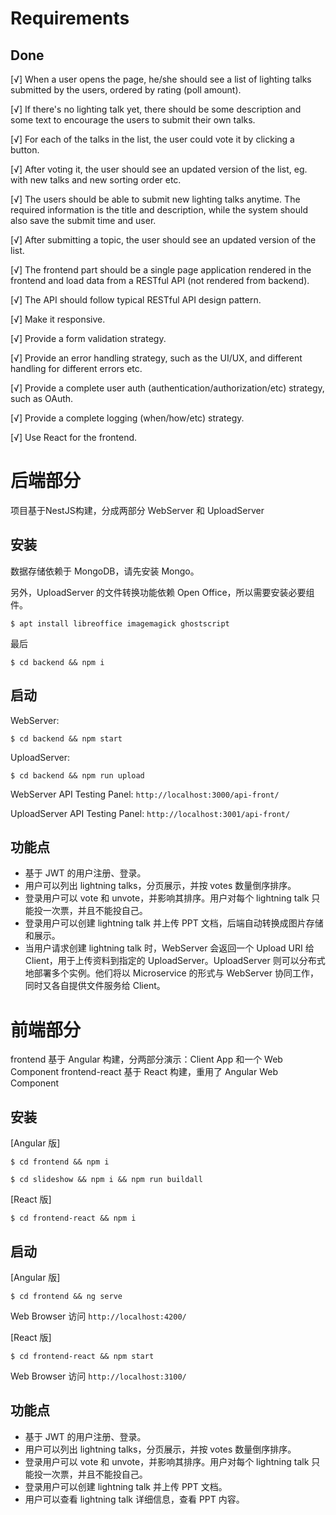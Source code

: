 Requirements
=============

Done
--------------
[√]  When a user opens the page, he/she should see a list of lighting talks submitted by the users, ordered by rating (poll amount).

[√]  If there's no lighting talk yet, there should be some description and some text to encourage the users to submit their own talks.

[√]  For each of the talks in the list, the user could vote it by clicking a button.

[√]  After voting it, the user should see an updated version of the list, eg. with new talks and new sorting order etc.

[√]  The users should be able to submit new lighting talks anytime. The required information is the title and description, while the system should also save the submit time and user.

[√]  After submitting a topic, the user should see an updated version of the list.

[√] The frontend part should be a single page application rendered in the frontend and load data from a RESTful API (not rendered from backend).

[√] The API should follow typical RESTful API design pattern.

[√] Make it responsive.

[√] Provide a form validation strategy.

[√] Provide an error handling strategy, such as the UI/UX, and different handling for different errors etc.

[√] Provide a complete user auth (authentication/authorization/etc) strategy, such as OAuth.

[√] Provide a complete logging (when/how/etc) strategy.

[√] Use React for the frontend.


后端部分
======================
项目基于NestJS构建，分成两部分 WebServer 和 UploadServer


安装
---------------

数据存储依赖于 MongoDB，请先安装 Mongo。

另外，UploadServer 的文件转换功能依赖 Open Office，所以需要安装必要组件。

```$ apt install libreoffice imagemagick ghostscript```

最后

```$ cd backend && npm i```

启动
----------------
WebServer:

```$ cd backend && npm start```

UploadServer:

```$ cd backend && npm run upload```

WebServer API Testing Panel: ```http://localhost:3000/api-front/```

UploadServer API Testing Panel: ```http://localhost:3001/api-front/```


功能点
-----------------
* 基于 JWT 的用户注册、登录。
* 用户可以列出 lightning talks，分页展示，并按 votes 数量倒序排序。
* 登录用户可以 vote 和 unvote，并影响其排序。用户对每个 lightning talk 只能投一次票，并且不能投自己。
* 登录用户可以创建 lightning talk 并上传 PPT 文档，后端自动转换成图片存储和展示。
* 当用户请求创建 lightning talk 时，WebServer 会返回一个 Upload URI 给 Client，用于上传资料到指定的 UploadServer。UploadServer 则可以分布式地部署多个实例。他们将以 Microservice 的形式与 WebServer 协同工作，同时又各自提供文件服务给 Client。



前端部分
=====================
frontend 基于 Angular 构建，分两部分演示：Client App 和一个 Web Component
frontend-react 基于 React 构建，重用了 Angular Web Component


安装
---------------

[Angular 版]

```$ cd frontend && npm i```

```$ cd slideshow && npm i && npm run buildall```

[React 版]

```$ cd frontend-react && npm i```

启动
----------------

[Angular 版]

```$ cd frontend && ng serve```

Web Browser 访问 ```http://localhost:4200/```

[React 版]

```$ cd frontend-react && npm start```

Web Browser 访问 ```http://localhost:3100/```

功能点
---------------
* 基于 JWT 的用户注册、登录。
* 用户可以列出 lightning talks，分页展示，并按 votes 数量倒序排序。
* 登录用户可以 vote 和 unvote，并影响其排序。用户对每个 lightning talk 只能投一次票，并且不能投自己。
* 登录用户可以创建 lightning talk 并上传 PPT 文档。
* 用户可以查看 lightning talk 详细信息，查看 PPT 内容。
